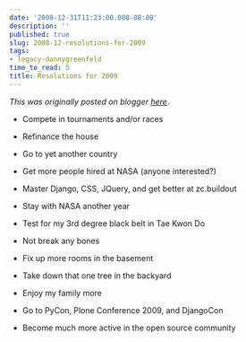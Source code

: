 ```yaml
---
date: '2008-12-31T11:23:00.000-08:00'
description: ''
published: true
slug: 2008-12-resolutions-for-2009
tags:
- legacy-dannygreenfeld
time_to_read: 5
title: Resolutions for 2009
---
```


*This was originally posted on blogger [here](https://dannygreenfeld.blogspot.com/2008/12/resolutions-for-2009.html)*.

<ul><li>Compete in tournaments and/or races</li></ul><ul><li>Refinance the house</li></ul><ul><li>Go to yet another country</li></ul><ul><li>Get more people hired at NASA (anyone interested?)</li></ul><ul><li>Master Django, CSS, JQuery, and get better at zc.buildout</li></ul><ul><li>Stay with NASA another year</li></ul><ul><li>Test for my 3rd degree black belt in Tae Kwon Do</li></ul><ul><li>Not break any bones</li></ul><ul><li>Fix up more rooms in the basement</li></ul><ul><li>Take down that one tree in the backyard</li></ul><ul><li>Enjoy my family more</li></ul><ul><li>Go to PyCon, Plone Conference 2009, and DjangoCon</li></ul><ul><li>Become much more active in the open source community<br /></li></ul>